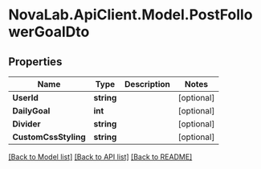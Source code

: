 # NovaLab.ApiClient.Model.PostFollowerGoalDto

## Properties

Name | Type | Description | Notes
------------ | ------------- | ------------- | -------------
**UserId** | **string** |  | [optional] 
**DailyGoal** | **int** |  | [optional] 
**Divider** | **string** |  | [optional] 
**CustomCssStyling** | **string** |  | [optional] 

[[Back to Model list]](../README.md#documentation-for-models) [[Back to API list]](../README.md#documentation-for-api-endpoints) [[Back to README]](../README.md)

